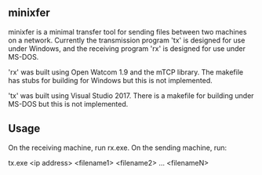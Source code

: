 minixfer
--------

minixfer is a minimal transfer tool for sending files between two machines
on a network. Currently the transmission program 'tx' is designed for use
under Windows, and the receiving program 'rx' is designed for use under
MS-DOS.

'rx' was built using Open Watcom 1.9 and the mTCP library. The makefile
has stubs for building for Windows but this is not implemented.

'tx' was built using Visual Studio 2017. There is a makefile for building
under MS-DOS but this is not implemented.

Usage
-----

On the receiving machine, run rx.exe. On the sending machine, run:

tx.exe &lt;ip address&gt; &lt;filename1&gt; &lt;filename2&gt; ... &lt;filenameN&gt;

